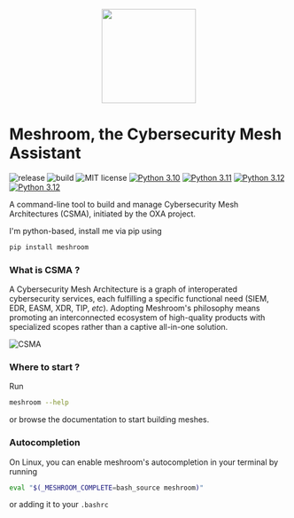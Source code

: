 <p align="center">
<img src="docs/logo.svg" width=170>
</p>

# Meshroom, the Cybersecurity Mesh Assistant



![release](https://img.shields.io/github/v/release/jeromefellus-sekoia/meshroom?)
![build](https://img.shields.io/github/actions/workflow/status/jeromefellus-sekoia/meshroom/pytest.yml?branch=master)
![MIT license](https://img.shields.io/github/license/jeromefellus-sekoia/meshroom)
[![Python 3.10](https://img.shields.io/badge/python-3.10-blue.svg)](https://www.python.org/downloads/release/python-3100/)
[![Python 3.11](https://img.shields.io/badge/python-3.11-blue.svg)](https://www.python.org/downloads/release/python-3110/)
[![Python 3.12](https://img.shields.io/badge/python-3.12-blue.svg)](https://www.python.org/downloads/release/python-3120/)
[![Python 3.12](https://img.shields.io/badge/python-3.13-blue.svg)](https://www.python.org/downloads/release/python-3130/)

A command-line tool to build and manage Cybersecurity Mesh Architectures (CSMA), initiated by the OXA project.

I'm python-based, install me via pip using

```bash
pip install meshroom
```

### What is CSMA ?

A Cybersecurity Mesh Architecture is a graph of interoperated cybersecurity services, each fulfilling a specific functional need (SIEM, EDR, EASM, XDR, TIP, *etc*). Adopting Meshroom's philosophy means promoting an interconnected ecosystem of high-quality products with specialized scopes rather than a captive all-in-one solution.

![CSMA](docs/img/graph.svg)



### Where to start ?

Run

```bash
meshroom --help
```

or browse the documentation to start building meshes.

### Autocompletion

On Linux, you can enable meshroom's autocompletion in your terminal by running

```bash
eval "$(_MESHROOM_COMPLETE=bash_source meshroom)"
```

or adding it to your `.bashrc`